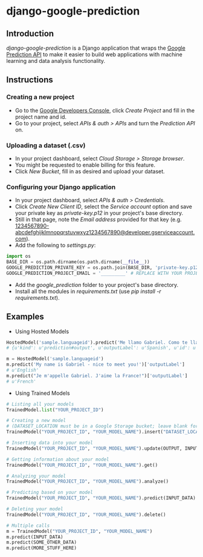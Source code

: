 # django-google-prediction

## Introduction

*django-google-prediction* is a Django application that wraps the [Google Prediction API](https://developers.google.com/prediction/) to make it easier to build web applications with machine learning and data analysis functionality.

## Instructions

### Creating a new project

- Go to the [Google Developers Console](https://console.developers.google.com/), click *Create Project* and fill in the project name and id.
- Go to your project, select *APIs & auth > APIs* and turn the *Prediction API* on.

### Uploading a dataset (.csv)
- In your project dashboard, select *Cloud Storage > Storage browser*.
- You might be requested to enable billing for this feature.
- Click *New Bucket*, fill in as desired and upload your dataset.

### Configuring your Django application
- In your project dashboard, select *APIs & auth > Credentials*.
- Click *Create New Client ID*, select the *Service account* option and save your private key as *private-key.p12* in your project's base directory.
- Still in that page, note the *Email address* provided for that key (e.g. 1234567890-abcdefghijklmnopqrstuvwxyz1234567890@developer.gserviceaccount.com).
- Add the following to *settings.py*:

```python
import os
BASE_DIR = os.path.dirname(os.path.dirname(__file__))
GOOGLE_PREDICTION_PRIVATE_KEY = os.path.join(BASE_DIR, 'private-key.p12')
GOOGLE_PREDICTION_PROJECT_EMAIL = '_________' # REPLACE WITH YOUR PROJECT EMAIL
```

- Add the *google_prediction* folder to your project's base directory.
- Install all the modules in *requirements.txt* (use *pip install -r requirements.txt*).

## Examples

- Using Hosted Models
```python
HostedModel('sample.languageid').predict('Me llamo Gabriel. Como te llamas?')
# {u'kind': u'prediction#output', u'outputLabel': u'Spanish', u'id': u'sample.languageid', u'selfLink': u'https://www.googleapis.com/prediction/v1.6/projects/414649711441/hostedmodels/sample.languageid/predict', u'outputMulti': [{u'score': u'0.032187', u'label': u'English'}, {u'score': u'0.512064', u'label': u'Spanish'}, {u'score': u'0.455749', u'label': u'French'}]}

m = HostedModel('sample.languageid')
m.predict('My name is Gabriel - nice to meet you!')['outputLabel']
# u'English'
m.predict("Je m'appelle Gabriel. J'aime la France!")['outputLabel']
# u'French'
```

- Using Trained Models
```python
# Listing all your models
TrainedModel.list("YOUR_PROJECT_ID")

# Creating a new model 
# (DATASET_LOCATION must be in a Google Storage bucket; leave blank for empty model)
TrainedModel("YOUR_PROJECT_ID", "YOUR_MODEL_NAME").insert("DATASET_LOCATION")

# Inserting data into your model
TrainedModel("YOUR_PROJECT_ID", "YOUR_MODEL_NAME").update(OUTPUT, INPUT_DATA)

# Getting information about your model
TrainedModel("YOUR_PROJECT_ID", "YOUR_MODEL_NAME").get()

# Analyzing your model
TrainedModel("YOUR_PROJECT_ID", "YOUR_MODEL_NAME").analyze()

# Predicting based on your model
TrainedModel("YOUR_PROJECT_ID", "YOUR_MODEL_NAME").predict(INPUT_DATA)

# Deleting your model
TrainedModel("YOUR_PROJECT_ID", "YOUR_MODEL_NAME").delete()

# Multiple calls
m = TrainedModel("YOUR_PROJECT_ID", "YOUR_MODEL_NAME")
m.predict(INPUT_DATA)
m.predict(SOME_OTHER_DATA)
m.predict(MORE_STUFF_HERE)
```